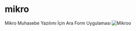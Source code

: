 # mikro
Mikro Muhasebe Yazılımı İçin Ara Form Uygulaması
![Mikroo](https://user-images.githubusercontent.com/99588506/193798653-5024e3de-22f7-45f6-8e73-e9a82f0515a3.png)
